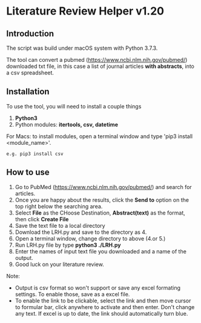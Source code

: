 # Literature Review Helper v1.20

## Introduction
The script was build under macOS system with Python 3.7.3.

The tool can convert a pubmed (https://www.ncbi.nlm.nih.gov/pubmed/) downloaded txt file, in this case a list of journal articles **with abstracts**, into a csv spreadsheet.


## Installation

To use the tool, you will need to install a couple things
1. **Python3**
2. Python modules: **itertools, csv, datetime**
  
  For Macs: to install modules, open a terminal window and type 'pip3 install <module_name>'.
  
    e.g. pip3 install csv

## How to use

1. Go to PubMed (https://www.ncbi.nlm.nih.gov/pubmed/) and search for articles.
2. Once you are happy about the results, click the **Send to** option on the top right below the searching area.
3. Select **File** as the CHoose Destination, **Abstract(text)** as the format, then click **Create File** 
4. Save the text file to a local directory
5. Download the LRH.py and save to the directory as 4.
6. Open a terminal window, change directory to above (4.or 5.)
7. Run LRH.py file by type **python3 ./LRH.py**
8. Enter the names of input text file you downloaded and a name of the output.
9. Good luck on your literature review.

Note:
* Output is csv format so won't support or save any excel formating settings. To enable those, save as a excel file.
* To enable the link to be clickable, select the link and then move cursor to formular bar, click anywhere to activate and then enter. Don't change any text. If excel is up to date, the link should automatically turn blue.

